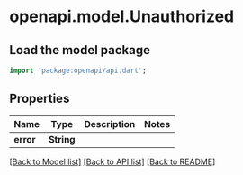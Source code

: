 # openapi.model.Unauthorized

## Load the model package
```dart
import 'package:openapi/api.dart';
```

## Properties
Name | Type | Description | Notes
------------ | ------------- | ------------- | -------------
**error** | **String** |  | 

[[Back to Model list]](../README.md#documentation-for-models) [[Back to API list]](../README.md#documentation-for-api-endpoints) [[Back to README]](../README.md)


